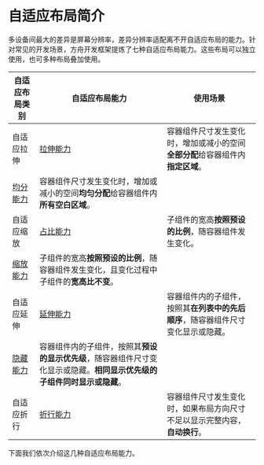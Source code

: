 # 自适应布局简介


多设备间最大的差异是屏幕分辨率，差异分辨率适配离不开自适应布局的能力。针对常见的开发场景，方舟开发框架提炼了七种自适应布局能力。这些布局可以独立使用，也可多种布局叠加使用。


| 自适应布局类别 | 自适应布局能力 | 使用场景 |
| -------- | -------- | -------- |
| 自适应拉伸 | [拉伸能力](adaptive-layout-stretching.md) | 容器组件尺寸发生变化时，增加或减小的空间**全部分配**给容器组件内**指定区域**。 |
| [均分能力](adaptive-layout-equalization.md) | 容器组件尺寸发生变化时，增加或减小的空间**均匀分配**给容器组件内**所有空白区域**。 ||
| 自适应缩放 | [占比能力](adaptive-layout-proportion.md) | 子组件的宽高**按照预设的比例**，随容器组件发生变化。 |
| [缩放能力](adaptive-layout-scaling.md) | 子组件的宽高**按照预设的比例**，随容器组件发生变化，且变化过程中子组件的**宽高比不变**。 ||
| 自适应延伸 | [延伸能力](adaptive-layout-extension.md) | 容器组件内的子组件，按照其**在列表中的先后顺序**，随容器组件尺寸变化显示或隐藏。 |
| [隐藏能力](adaptive-layout-hiding.md) | 容器组件内的子组件，按照其**预设的显示优先级**，随容器组件尺寸变化显示或隐藏。**相同显示优先级的子组件同时显示或隐藏**。 ||
| 自适应折行 | [折行能力](adaptive-layout-wrapping.md) | 容器组件尺寸发生变化时，如果布局方向尺寸不足以显示完整内容，**自动换行**。 |


下面我们依次介绍这几种自适应布局能力。
